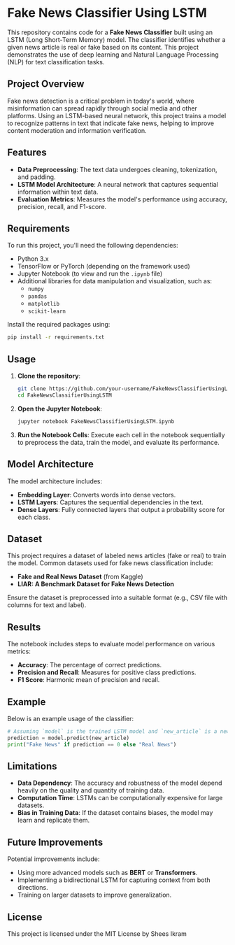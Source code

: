 # Fake News Classifier Using LSTM

This repository contains code for a **Fake News Classifier** built using an LSTM (Long Short-Term Memory) model. The classifier identifies whether a given news article is real or fake based on its content. This project demonstrates the use of deep learning and Natural Language Processing (NLP) for text classification tasks.

## Project Overview

Fake news detection is a critical problem in today's world, where misinformation can spread rapidly through social media and other platforms. Using an LSTM-based neural network, this project trains a model to recognize patterns in text that indicate fake news, helping to improve content moderation and information verification.

## Features

- **Data Preprocessing**: The text data undergoes cleaning, tokenization, and padding.
- **LSTM Model Architecture**: A neural network that captures sequential information within text data.
- **Evaluation Metrics**: Measures the model's performance using accuracy, precision, recall, and F1-score.

## Requirements

To run this project, you'll need the following dependencies:

- Python 3.x
- TensorFlow or PyTorch (depending on the framework used)
- Jupyter Notebook (to view and run the `.ipynb` file)
- Additional libraries for data manipulation and visualization, such as:
  - `numpy`
  - `pandas`
  - `matplotlib`
  - `scikit-learn`

Install the required packages using:
```bash
pip install -r requirements.txt
```

## Usage

1. **Clone the repository**:
   ```bash
   git clone https://github.com/your-username/FakeNewsClassifierUsingLSTM.git
   cd FakeNewsClassifierUsingLSTM
   ```

2. **Open the Jupyter Notebook**:
   ```bash
   jupyter notebook FakeNewsClassifierUsingLSTM.ipynb
   ```

3. **Run the Notebook Cells**: Execute each cell in the notebook sequentially to preprocess the data, train the model, and evaluate its performance.

## Model Architecture

The model architecture includes:
- **Embedding Layer**: Converts words into dense vectors.
- **LSTM Layers**: Captures the sequential dependencies in the text.
- **Dense Layers**: Fully connected layers that output a probability score for each class.

## Dataset

This project requires a dataset of labeled news articles (fake or real) to train the model. Common datasets used for fake news classification include:

- **Fake and Real News Dataset** (from Kaggle)
- **LIAR: A Benchmark Dataset for Fake News Detection**

Ensure the dataset is preprocessed into a suitable format (e.g., CSV file with columns for text and label).

## Results

The notebook includes steps to evaluate model performance on various metrics:
- **Accuracy**: The percentage of correct predictions.
- **Precision and Recall**: Measures for positive class predictions.
- **F1 Score**: Harmonic mean of precision and recall.

## Example

Below is an example usage of the classifier:
```python
# Assuming `model` is the trained LSTM model and `new_article` is a new input text
prediction = model.predict(new_article)
print("Fake News" if prediction == 0 else "Real News")
```

## Limitations

- **Data Dependency**: The accuracy and robustness of the model depend heavily on the quality and quantity of training data.
- **Computation Time**: LSTMs can be computationally expensive for large datasets.
- **Bias in Training Data**: If the dataset contains biases, the model may learn and replicate them.

## Future Improvements

Potential improvements include:
- Using more advanced models such as **BERT** or **Transformers**.
- Implementing a bidirectional LSTM for capturing context from both directions.
- Training on larger datasets to improve generalization.

## License

This project is licensed under the MIT License by Shees Ikram
